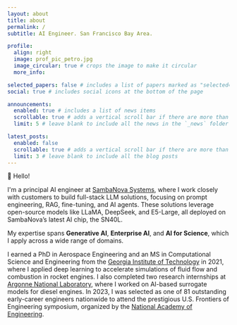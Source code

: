 ```yaml
---
layout: about
title: about
permalink: /
subtitle: AI Engineer. San Francisco Bay Area.

profile:
  align: right
  image: prof_pic_petro.jpg
  image_circular: true # crops the image to make it circular
  more_info:

selected_papers: false # includes a list of papers marked as "selected={true}"
social: true # includes social icons at the bottom of the page

announcements:
  enabled: true # includes a list of news items
  scrollable: true # adds a vertical scroll bar if there are more than 3 news items
  limit: 5 # leave blank to include all the news in the `_news` folder

latest_posts:
  enabled: false
  scrollable: true # adds a vertical scroll bar if there are more than 3 new posts items
  limit: 3 # leave blank to include all the blog posts
---
```


👋 Hello!

I'm a principal AI engineer at [SambaNova Systems](https://sambanova.ai/), where I work closely with customers to build full-stack LLM solutions, focusing on prompt engineering, RAG, fine-tuning, and AI agents. These solutions leverage open-source models like LLaMA, DeepSeek, and E5-Large, all deployed on SambaNova’s latest AI chip, the SN40L.

My expertise spans **Generative AI**, **Enterprise AI**, and **AI for Science**, which I apply across a wide range of domains. 

I earned a PhD in Aerospace Engineering and an MS in Computational Science and Engineering from the [Georgia Institute of Technology](https://www.gatech.edu/) in 2021, where I applied deep learning to accelerate simulations of fluid flow and combustion in rocket engines. I also completed two research internships at [Argonne National Laboratory](https://www.anl.gov), where I worked on AI-based surrogate models for diesel engines. In 2023, I was selected as one of 81 outstanding early-career engineers nationwide to attend the prestigious U.S. Frontiers of Engineering symposium, organized by the [National Academy of Engineering](https://www.nae.edu/).
